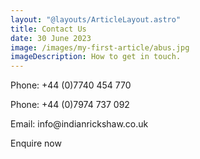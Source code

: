 ```yaml
---
layout: "@layouts/ArticleLayout.astro"
title: Contact Us
date: 30 June 2023
image: /images/my-first-article/abus.jpg
imageDescription: How to get in touch.
---
```


Phone: +44 (0)7740 454 770
<p> Phone: +44 (0)7974 737 092
<p> Email: info@indianrickshaw.co.uk
<p class= "text-2xl text-center font-bold underline">
Enquire now </p>



